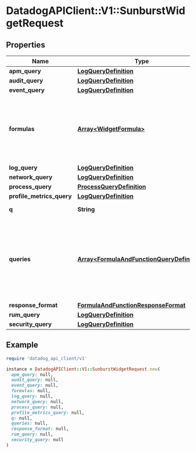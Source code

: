 # DatadogAPIClient::V1::SunburstWidgetRequest

## Properties

| Name                      | Type                                                                                       | Description                                                                                               | Notes      |
| ------------------------- | ------------------------------------------------------------------------------------------ | --------------------------------------------------------------------------------------------------------- | ---------- |
| **apm_query**             | [**LogQueryDefinition**](LogQueryDefinition.md)                                            |                                                                                                           | [optional] |
| **audit_query**           | [**LogQueryDefinition**](LogQueryDefinition.md)                                            |                                                                                                           | [optional] |
| **event_query**           | [**LogQueryDefinition**](LogQueryDefinition.md)                                            |                                                                                                           | [optional] |
| **formulas**              | [**Array&lt;WidgetFormula&gt;**](WidgetFormula.md)                                         | List of formulas that operate on queries. **This feature is currently in beta.**                          | [optional] |
| **log_query**             | [**LogQueryDefinition**](LogQueryDefinition.md)                                            |                                                                                                           | [optional] |
| **network_query**         | [**LogQueryDefinition**](LogQueryDefinition.md)                                            |                                                                                                           | [optional] |
| **process_query**         | [**ProcessQueryDefinition**](ProcessQueryDefinition.md)                                    |                                                                                                           | [optional] |
| **profile_metrics_query** | [**LogQueryDefinition**](LogQueryDefinition.md)                                            |                                                                                                           | [optional] |
| **q**                     | **String**                                                                                 | Widget query.                                                                                             | [optional] |
| **queries**               | [**Array&lt;FormulaAndFunctionQueryDefinition&gt;**](FormulaAndFunctionQueryDefinition.md) | List of queries that can be returned directly or used in formulas. **This feature is currently in beta.** | [optional] |
| **response_format**       | [**FormulaAndFunctionResponseFormat**](FormulaAndFunctionResponseFormat.md)                |                                                                                                           | [optional] |
| **rum_query**             | [**LogQueryDefinition**](LogQueryDefinition.md)                                            |                                                                                                           | [optional] |
| **security_query**        | [**LogQueryDefinition**](LogQueryDefinition.md)                                            |                                                                                                           | [optional] |

## Example

```ruby
require 'datadog_api_client/v1'

instance = DatadogAPIClient::V1::SunburstWidgetRequest.new(
  apm_query: null,
  audit_query: null,
  event_query: null,
  formulas: null,
  log_query: null,
  network_query: null,
  process_query: null,
  profile_metrics_query: null,
  q: null,
  queries: null,
  response_format: null,
  rum_query: null,
  security_query: null
)
```

